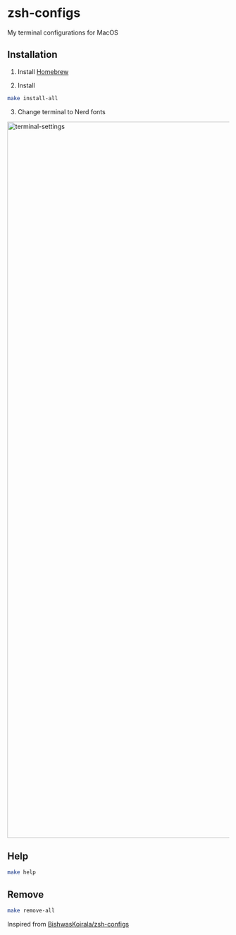 # zsh-configs

My terminal configurations for MacOS

## Installation

1. Install [Homebrew](https://brew.sh/)

2. Install

```bash
make install-all
```

3. Change terminal to Nerd fonts
<img width="1625" alt="terminal-settings" src="https://github.com/rajanvalencia/zsh-configs/assets/47655366/2bd373a2-38f7-43b6-9ec1-2986e441cd9f">

## Help

```bash
make help
```

## Remove

```bash
make remove-all
```

Inspired from [BishwasKoirala/zsh-configs](https://github.com/BishwasKoirala/zsh-configs)
